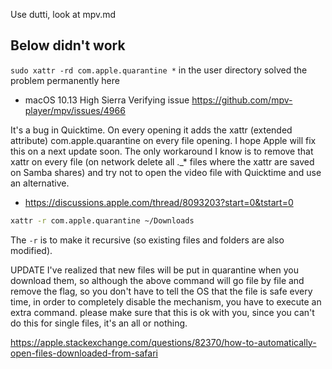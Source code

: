 Use dutti, look at mpv.md

## Below didn't work

`sudo xattr -rd com.apple.quarantine *` in the user directory solved the problem permanently here

- macOS 10.13 High Sierra Verifying issue https://github.com/mpv-player/mpv/issues/4966

It's a bug in Quicktime. On every opening it adds the xattr (extended attribute) com.apple.quarantine on every file opening. I hope Apple will fix this on a next update soon. The only workaround I know is to remove that xattr on every file (on network delete all ._* files where the xattr are saved on Samba shares) and try not to open the video file with Quicktime and use an alternative.

- https://discussions.apple.com/thread/8093203?start=0&tstart=0


```bash
xattr -r com.apple.quarantine ~/Downloads
```

The `-r` is to make it recursive (so existing files and folders are also modified).

UPDATE I've realized that new files will be put in quarantine when you download them, so although the above command will go file by file and remove the flag, so you don't have to tell the OS that the file is safe every time, in order to completely disable the mechanism, you have to execute an extra command. please make sure that this is ok with you, since you can't do this for single files, it's an all or nothing.

https://apple.stackexchange.com/questions/82370/how-to-automatically-open-files-downloaded-from-safari